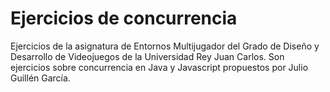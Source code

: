 # Ejercicios de concurrencia
Ejercicios de la asignatura de Entornos Multijugador del Grado de Diseño y Desarrollo de Videojuegos de la Universidad Rey Juan Carlos. Son ejercicios sobre concurrencia en Java y Javascript propuestos por Julio Guillén García.

